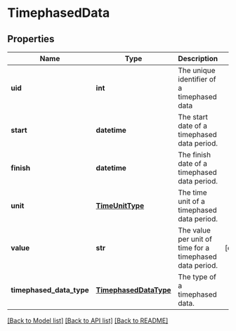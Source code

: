 # TimephasedData

## Properties
Name | Type | Description | Notes
------------ | ------------- | ------------- | -------------
**uid** | **int** | The unique identifier of a timephased data | 
**start** | **datetime** | The start date of a timephased data period. | 
**finish** | **datetime** | The finish date of a timephased data period. | 
**unit** | [**TimeUnitType**](TimeUnitType.md) | The time unit of a timephased data period. | 
**value** | **str** | The value per unit of time for a timephased data period. | [optional] 
**timephased_data_type** | [**TimephasedDataType**](TimephasedDataType.md) | The type of a timephased data. | 

[[Back to Model list]](../README.md#documentation-for-models) [[Back to API list]](../README.md#documentation-for-api-endpoints) [[Back to README]](../README.md)


